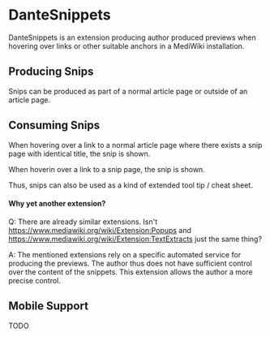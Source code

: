 
# DanteSnippets #

DanteSnippets is an extension producing author produced previews when hovering over links or other suitable
anchors in a MediWiki installation.



## Producing Snips ##

Snips can be produced as part of a normal article page or outside of an article  page.



## Consuming Snips ##

When hovering over a link to a normal article page where there exists a snip page with
identical title, the snip is shown.

When hoverin over a link to a snip page, the snip is shown.

Thus, snips can also be used as a kind of extended tool tip / cheat sheet.


#### Why yet another extension? ####

Q: There are already similar extensions. Isn't https://www.mediawiki.org/wiki/Extension:Popups and https://www.mediawiki.org/wiki/Extension:TextExtracts 
just the same thing?

A: The mentioned extensions rely on a specific automated service for producing the previews. The author thus does not have sufficient control over the content of
the snippets. This extension allows the author a more precise control.






## Mobile Support ##

TODO


